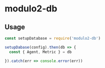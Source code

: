 # modulo2-db

## Usage

``` js
const setupDatabase = require('modulo2-db')

setupDabase(config).then(db => {
  const { Agent, Metric } = db

}).catch(err => console.error(err))
```